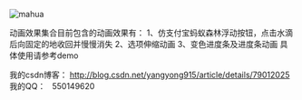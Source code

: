 ![mahua](https://github.com/yangyong915/WaterDemo/blob/master/GIF.gif)

动画效果集合目前包含的动画效果有：
    1、仿支付宝蚂蚁森林浮动按钮，点击水滴后向固定的地收回并慢慢消失
    2、选项伸缩动画
    3、变色进度条及进度条动画
具体使用请参考demo

我的csdn博客：
   http://blog.csdn.net/yangyong915/article/details/79012025
我的QQ：
   550149620

